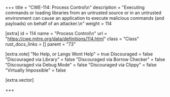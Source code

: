 +++
title = "CWE-114: Process Control\n"
description = "Executing commands or loading libraries from an untrusted source or in an untrusted environment can cause an application to execute malicious commands (and payloads) on behalf of an attacker.\n"
weight = 114

[extra]
id = 114
name = "Process Control\n"
url = "https://cwe.mitre.org/data/definitions/114.html"
class = "Class"
rust_docs_links = []
parent = "73"

[extra.vote]
"No Help, or Langs Wont Help" = true
Discouraged = false
"Discouraged via Library" = false
"Discouraged via Borrow Checker" = false
"Discouraged via Debug Mode" = false
"Discouraged via Clippy" = false
"Virtually Impossible" = false

[extra.vector]

+++